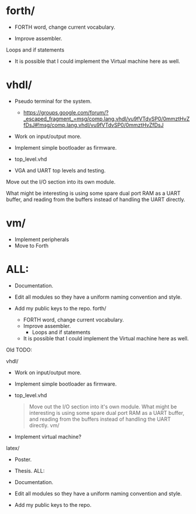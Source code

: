 forth/
======

* FORTH word, change current vocabulary. 

* Improve assembler.

Loops and if statements


* It is possible that I could implement the
  Virtual machine here as well.  

vhdl/
=====

* Pseudo terminal for the system.
  - <https://groups.google.com/forum/?_escaped_fragment_=msg/comp.lang.vhdl/vu9fVTdvSP0/0mmztHvZfDsJ#!msg/comp.lang.vhdl/vu9fVTdvSP0/0mmztHvZfDsJ>

* Work on input/output more.

* Implement simple bootloader as firmware.

* top\_level.vhd

* VGA and UART top levels and testing.

Move out the I/O section into its own module.

What might be interesting is using some spare
dual port RAM as a UART buffer, and reading from
the buffers instead of handling the UART directly.


vm/
===

* Implement peripherals
* Move to Forth

ALL:
====

* Documentation.

* Edit all modules so they have a uniform naming
convention and style.

* Add my public keys to the repo.
forth/
  * FORTH word, change current vocabulary. 
  * Improve assembler.
    - Loops and if statements
  * It is possible that I could implement the
    Virtual machine here as well.  

Old TODO:

vhdl/

  * Work on input/output more.
  * Implement simple bootloader as firmware.
  * top\_level.vhd
    > Move out the I/O section into it's own module.
    > What might be interesting is using some spare
    dual port RAM as a UART buffer, and reading from
    the buffers instead of handling the UART directly.
vm/

  * Implement virtual machine?

latex/

  * Poster.
  * Thesis.
ALL:

  * Documentation.
  * Edit all modules so they have a uniform naming
  convention and style.
  * Add my public keys to the repo.
